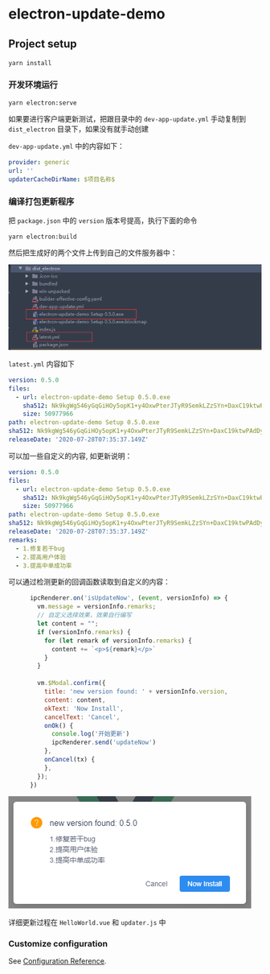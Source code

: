 # electron-update-demo

## Project setup
```
yarn install
```

### 开发环境运行
```
yarn electron:serve
```

如果要进行客户端更新测试，把跟目录中的 `dev-app-update.yml` 手动复制到 `dist_electron` 目录下，如果没有就手动创建

`dev-app-update.yml` 中的内容如下：
```yaml
provider: generic
url: ''
updaterCacheDirName: $项目名称$
```

### 编译打包更新程序
把 `package.json` 中的 `version` 版本号提高，执行下面的命令
```
yarn electron:build
```
然后把生成好的两个文件上传到自己的文件服务器中：

![](./screenshot/build.png)

`latest.yml` 内容如下
```yaml
version: 0.5.0
files:
  - url: electron-update-demo Setup 0.5.0.exe
    sha512: Nk9kgWg546yGqGiHOy5opK1+y4OxwPterJTyR9SemkLZzSYn+DaxC19ktwPAdDyZ30BQA222OlNjLJ3oN95PFA==
    size: 50977966
path: electron-update-demo Setup 0.5.0.exe
sha512: Nk9kgWg546yGqGiHOy5opK1+y4OxwPterJTyR9SemkLZzSYn+DaxC19ktwPAdDyZ30BQA222OlNjLJ3oN95PFA==
releaseDate: '2020-07-28T07:35:37.149Z'
```
可以加一些自定义的内容, 如更新说明：
```yaml
version: 0.5.0
files:
  - url: electron-update-demo Setup 0.5.0.exe
    sha512: Nk9kgWg546yGqGiHOy5opK1+y4OxwPterJTyR9SemkLZzSYn+DaxC19ktwPAdDyZ30BQA222OlNjLJ3oN95PFA==
    size: 50977966
path: electron-update-demo Setup 0.5.0.exe
sha512: Nk9kgWg546yGqGiHOy5opK1+y4OxwPterJTyR9SemkLZzSYn+DaxC19ktwPAdDyZ30BQA222OlNjLJ3oN95PFA==
releaseDate: '2020-07-28T07:35:37.149Z'
remarks:
  - 1.修复若干bug
  - 2.提高用户体验
  - 3.提高中单成功率
```

可以通过检测更新的回调函数读取到自定义的内容：
```js
      ipcRenderer.on('isUpdateNow', (event, versionInfo) => {
        vm.message = versionInfo.remarks;
        // 自定义选择效果，效果自行编写
        let content = "";
        if (versionInfo.remarks) {
          for (let remark of versionInfo.remarks) {
            content += `<p>${remark}</p>`
          }
        }

        vm.$Modal.confirm({
          title: 'new version found: ' + versionInfo.version,
          content: content,
          okText: 'Now Install',
          cancelText: 'Cancel',
          onOk() {
            console.log('开始更新')
            ipcRenderer.send('updateNow')
          },
          onCancel(tx) {
          },
        });
      })
```
![](./screenshot/updater.png)

详细更新过程在 `HelloWorld.vue` 和 `updater.js` 中

### Customize configuration
See [Configuration Reference](https://cli.vuejs.org/config/).
